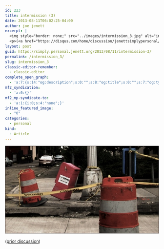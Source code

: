 ```yaml
---
id: 223
title: intermission (3)
date: 2013-08-11T06:02:25-04:00
author: joe jenett
excerpt: |
  <img style="border: none;" src="../images/intermission_3.jpg" alt="intermission (3)">
  <p>(<a href="https://disqus.com/home/discussion/jenettsimplypersonal/jenettsimplypersonal_intermission_3/">prior discussion</a>)</p>
layout: post
guid: https://simply.personal.jenett.org/2013/08/11/intermission-3/
permalink: /intermission_3/
slug: intermission_3
classic-editor-remember:
  - classic-editor
complete_open_graph:
  - 'a:7:{s:14:"og:description";s:0:"";s:8:"og:title";s:0:"";s:7:"og:type";s:0:"";s:12:"twitter:card";s:7:"summary";s:15:"twitter:creator";s:0:"";s:19:"twitter:description";s:0:"";s:8:"og:image";s:0:"";}'
mf2_syndication:
  - 'a:0:{}'
mf2_mp-syndicate-to:
  - 'a:1:{i:0;s:4:"none";}'
inline_featured_image:
  - "0"
categories:
  - personal
kind:
  - Article
---
```

<img style="border: none;" src="../images/intermission_3.jpg" alt="intermission (3)">

([prior discussion](https://disqus.com/home/discussion/jenettsimplypersonal/jenettsimplypersonal_intermission_3/))